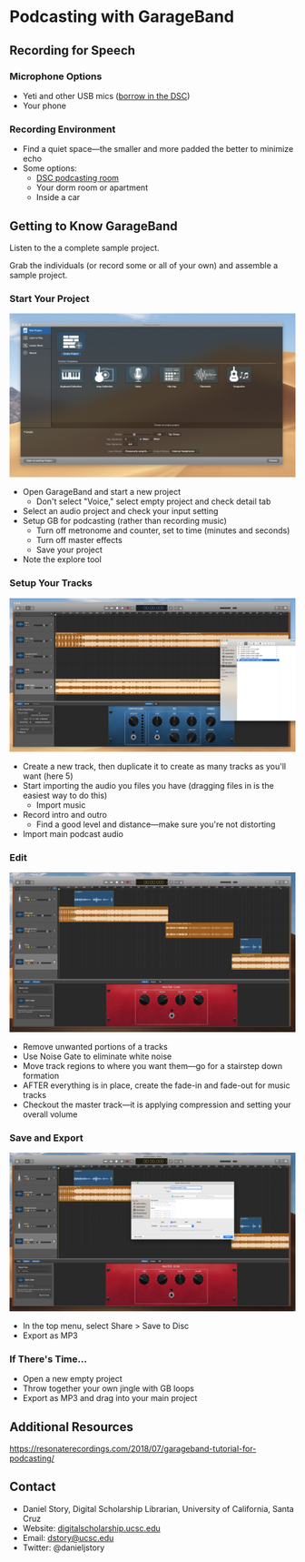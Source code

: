 # Podcasting with GarageBand



## Recording for Speech



### Microphone Options

* Yeti and other USB mics ([borrow in the DSC](https://guides.library.ucsc.edu/DSCEquipment/Home#s-lg-box-wrapper-22925798))
* Your phone



### Recording Environment

* Find a quiet space—the smaller and more padded the better to minimize echo
* Some options:
  * [DSC podcasting room](https://guides.library.ucsc.edu/DSC/Podcasting)
  * Your dorm room or apartment
  * Inside a car



## Getting to Know GarageBand

Listen to the a complete sample project.

Grab the individuals (or record some or all of your own) and assemble a sample project.

### Start Your Project





<img src="images/start-your-project.png">



- Open GarageBand and start a new project
  - Don't select "Voice," select empty project and check detail tab
- Select an audio project and check your input setting
- Setup GB for podcasting (rather than recording music)
  - Turn off metronome and counter, set to time (minutes and seconds)
  - Turn off master effects
  - Save your project
- Note the explore tool



### Setup Your Tracks



<img src="images/drag-in-new-audio.png">



- Create a new track, then duplicate it to create as many tracks as you'll want (here 5)
- Start importing the audio you files you have (dragging files in is the easiest way to do this)
  - Import music
- Record intro and outro
  - Find a good level and distance—make sure you're not distorting
- Import main podcast audio



### Edit



<img src="images/arrange-tracks.png">



- Remove unwanted portions of a tracks
- Use Noise Gate to eliminate white noise
- Move track regions to where you want them—go for a stairstep down formation
- AFTER everything is in place, create the fade-in and fade-out for music tracks
- Checkout the master track—it is applying compression and setting your overall volume



### Save and Export



<img src="images/export.png">



- In the top menu, select Share > Save to Disc
- Export as MP3



### If There's Time...

- Open a new empty project
- Throw together your own jingle with GB loops
- Export as MP3 and drag into your main project



## Additional Resources

https://resonaterecordings.com/2018/07/garageband-tutorial-for-podcasting/



## Contact

- Daniel Story, Digital Scholarship Librarian, University of California, Santa Cruz
- Website: [digitalscholarship.ucsc.edu](http://digitalscholarship.ucsc.edu)
- Email: [dstory@ucsc.edu](mailto:dstory@ucsc.edu) 
- Twitter: @danieljstory